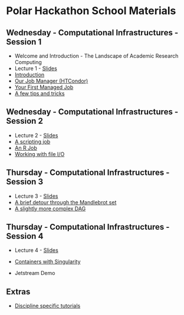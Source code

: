 # Polar Hackathon School Materials

## Wednesday - Computational Infrastructures - Session 1

   * Welcome and Introduction - The Landscape of Academic Research Computing
   * Lecture 1 - [Slides](https://github.com/opensciencegrid/dosar/blob/master/docs/Materials/Lecture1-2017.pdf)
   * [Introduction](https://github.com/opensciencegrid/dosar/blob/master/docs/Materials/01-Introduction.md) 
   * [Our Job Manager (HTCondor)](https://github.com/opensciencegrid/dosar/blob/master/docs/Materials/02-OurJobManager.md)
   * [Your First Managed Job](https://github.com/opensciencegrid/dosar/blob/master/docs/Materials/03-FirstManagedJob.md)
   * [A few tips and tricks](https://github.com/opensciencegrid/dosar/blob/master/docs/Materials/04-TipsandTricks.md)
   
## Wednesday - Computational Infrastructures - Session 2

   * Lecture 2 - [Slides](https://github.com/opensciencegrid/dosar/blob/master/docs/Materials/Lecture2-2017.pdf)
   * [A scripting job](https://github.com/opensciencegrid/dosar/blob/master/docs/Materials/05-ScriptingJob.md)
   * [An R Job](https://github.com/opensciencegrid/dosar/blob/master/docs/Materials/06-RJob.md)
   * [Working with file I/O](https://github.com/opensciencegrid/dosar/blob/master/docs/Materials/07-WorkingwithFiles.md)
   
## Thursday - Computational Infrastructures - Session 3

   * Lecture 3 - [Slides](https://github.com/opensciencegrid/dosar/blob/master/docs/Materials/Lecture3-2017.pdf)
   * [A brief detour through the Mandlebrot set](https://github.com/opensciencegrid/dosar/blob/master/docs/Materials/08-Mandlebrot.md)
   * [A slightly more complex DAG](https://github.com/opensciencegrid/dosar/blob/master/docs/Materials/10-ComplexDAG.md)
   
## Thursday - Computational Infrastructures - Session 4

   * Lecture 4 - [Slides](https://github.com/opensciencegrid/dosar/blob/master/docs/Materials/Lecture4-2017.pdf)

   * [Containers with Singularity](https://github.com/opensciencegrid/dosar/blob/master/docs/Materials/14-Containers.md)
   
   * Jetstream Demo

## Extras 
   * [Discipline specific tutorials](https://github.com/opensciencegrid/dosar/blob/master/docs/Materials/13-DisciplineTutorials.md)
